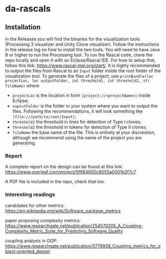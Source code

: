 # da-rascals

## Installation

in the Releases you will find the binaries for the visualization tools (Processing 3 visualizer and Unity Clone visualizer). Follow the instructions in the release log on how to install the two tools. You will need to have Java 8 or higher to run the Processing tool. To run the Rascal code, clone the repo locally and open it with an Eclipse/Rascal IDE. For how to setup that, follow this link: https://www.rascal-mpl.org/start/. It is highly recommended to output the files from Rascal to an `Input` folder inside the root folder of the visualization tool. To generate the files of a project, use `printBundle(loc projectLoc, loc outputFolder, int threshold1, int threshold2, str fileName)` where
- `projectLoc` is the location in form `|project://<projectName>|` inside Eclipse;
- `ouptutFolder` is the folder in your system where you want to output the files. Following the recommendations, it will look something like `|file:///path/to/root/Input|`;
- `threshold1` the threshold in lines for detection of Type I clones;
- `threshold2` the threshold in tokens for detection of Type II clones;
- `fileName` the base name of the file. This is entirely at your discrestion, although we recommend using the name of the project you are generating.

### Report

A complete report on the design can be found at this link: https://www.overleaf.com/project/5f984600c8055a0001b2f7c7.

A PDF file is included in the repo, check that too.

### Interesting readings

candidates for other metrics: https://en.wikipedia.org/wiki/Software_package_metrics

paper proposing complexity metrics: https://www.researchgate.net/publication/254570205_A_Coupling-Complexity_Metric_Suite_for_Predicting_Software_Quality

coupling analysis in OOP: https://www.researchgate.net/publication/3779938_Coupling_metrics_for_object-oriented_design
